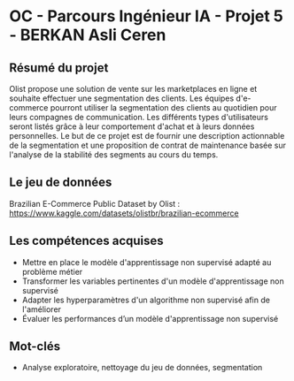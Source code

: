 # OC - Parcours Ingénieur IA - Projet 5 - BERKAN Asli Ceren

## Résumé du projet
Olist propose une solution de vente sur les marketplaces en ligne et souhaite effectuer une segmentation des clients. Les équipes d'e-commerce pourront utiliser la segmentation des clients au quotidien pour leurs compagnes de communication. Les différents types d'utilisateurs seront listés grâce à leur comportement d'achat et à leurs données personnelles. Le but de ce projet est de fournir une description actionnable de la segmentation et une proposition de contrat de maintenance basée sur l'analyse de la stabilité des segments au cours du temps.

## Le jeu de données
Brazilian E-Commerce Public Dataset by Olist :
https://www.kaggle.com/datasets/olistbr/brazilian-ecommerce

## Les compétences acquises
- Mettre en place le modèle d'apprentissage non supervisé adapté au problème métier
- Transformer les variables pertinentes d'un modèle d'apprentissage non supervisé
- Adapter les hyperparamètres d'un algorithme non supervisé afin de l'améliorer
- Évaluer les performances d’un modèle d'apprentissage non supervisé

## Mot-clés
- Analyse exploratoire, nettoyage du jeu de données, segmentation